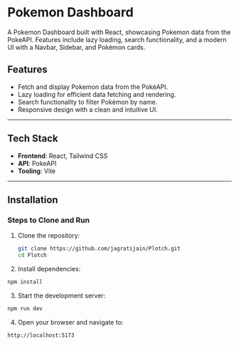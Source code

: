 # Pokemon Dashboard  

A Pokemon Dashboard built with React, showcasing Pokemon data from the PokeAPI. Features include lazy loading, search functionality, and a modern UI with a Navbar, Sidebar, and Pokémon cards.  

## Features  
- Fetch and display Pokemon data from the PokéAPI.  
- Lazy loading for efficient data fetching and rendering.  
- Search functionality to filter Pokémon by name.  
- Responsive design with a clean and intuitive UI.  

---

## Tech Stack  
- **Frontend**: React, Tailwind CSS  
- **API**: PokeAPI  
- **Tooling**: Vite  

---

## Installation  

### Steps to Clone and Run  

1. Clone the repository:  
   ```bash  
   git clone https://github.com/jagratijain/Plotch.git  
   cd Plotch
   ```

2. Install dependencies:

```bash
npm install  
```

3. Start the development server:

```bash
npm run dev  
```

4. Open your browser and navigate to:

```bash
http://localhost:5173  
```

